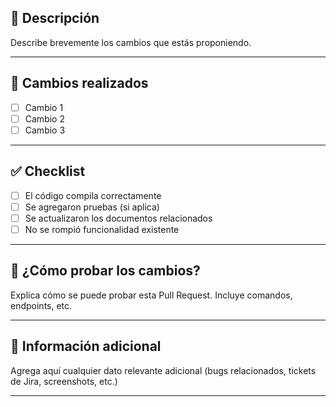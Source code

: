 ## 📌 Descripción

Describe brevemente los cambios que estás proponiendo.

---

## 🚀 Cambios realizados

- [ ] Cambio 1
- [ ] Cambio 2
- [ ] Cambio 3

---

## ✅ Checklist

- [ ] El código compila correctamente
- [ ] Se agregaron pruebas (si aplica)
- [ ] Se actualizaron los documentos relacionados
- [ ] No se rompió funcionalidad existente

---

## 🧪 ¿Cómo probar los cambios?

Explica cómo se puede probar esta Pull Request. Incluye comandos, endpoints, etc.

---

## 📎 Información adicional

Agrega aquí cualquier dato relevante adicional (bugs relacionados, tickets de Jira, screenshots, etc.)

---
